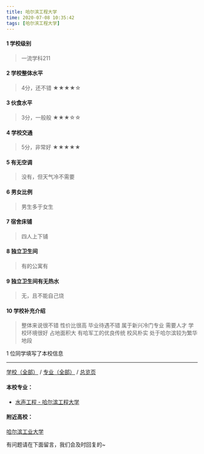 ```yaml
---
title: 哈尔滨工程大学
time: 2020-07-08 10:35:42
tags: [哈尔滨工程大学]
---
```

#### 1 学校级别
> 一流学科211


#### 2 学校整体水平
> 4分，还不错
★★★★☆


#### 3 伙食水平
>  3分，一般般
★★★☆☆


#### 4 学校交通
> 5分，非常好
★★★★★


#### 5 有无空调
> 没有，但天气冷不需要


#### 6 男女比例
> 男生多于女生


#### 7 宿舍床铺
> 四人上下铺
 

#### 8 独立卫生间
> 有的公寓有


#### 9 独立卫生间有无热水
> 无，且不能自己烧


#### 10 学校补充介绍
> 整体来说很不错 性价比很高 毕业待遇不错 属于新兴冷门专业 需要人才 学校环境很好 占地面积大 有哈军工的优良传统 校风朴实 处于哈尔滨较为繁华地段

1 位同学填写了本校信息
***
[学校（全部）](https://univgo.github.io/2020/07/08/3efa6bcca419) / [专业（全部）](https://univgo.github.io/2020/07/08/2d4c6d3552c2) / [总览页](https://univgo.github.io/2020/07/08/445daeb4fa00)
#### 本校专业：
- [水声工程 - 哈尔滨工程大学](https://univgo.github.io/2020/07/08/135b63edb39e)

#### 附近高校：
[哈尔滨工业大学](https://univgo.github.io/2020/07/08/哈尔滨工业大学)



有问题请在下面留言，我们会及时回复的~
